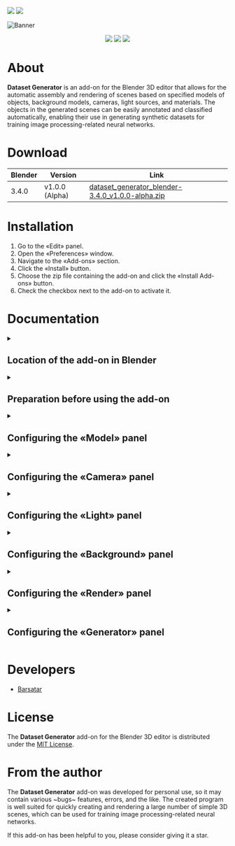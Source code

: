 <p align="left">
 <a href="https://github.com/Barsatar/dataset-generator-blender-addon/blob/main/README.ru.md"><img src="https://img.shields.io/badge/RU-grey"></a>
 <a href="https://github.com/Barsatar/dataset-generator-blender-addon/blob/main/README.md"><img src="https://img.shields.io/badge/EN-grey"></a>
</p>

<picture>
 <img alt="Banner" src="https://github.com/Barsatar/Dataset_Generator_Addon_For_Blender/assets/61797005/26a39b03-83f4-46c9-adc3-56568467b942">
</picture>

<p align="center">
 <img src="https://img.shields.io/badge/Blender%20%20-%203.4.0%20-%20%23FF7400%09?logo=blender">
 <img src="https://img.shields.io/badge/Version%20%20-%20v1.0.0%20(Alpha)%20-%20%234479D4">
 <img src="https://img.shields.io/badge/License%20%20-%20MIT%20-%20%2300CC00">
</p>

<h1>About</h1>

**Dataset Generator** is an add-on for the Blender 3D editor that allows for the automatic assembly and rendering of scenes based on specified models of objects, background models, cameras, light sources, and materials. The objects in the generated scenes can be easily annotated and classified automatically, enabling their use in generating synthetic datasets for training image processing-related neural networks.

<h1>Download</h1>

| Blender | Version | Link |
| --- | --- | --- |
| 3.4.0 | v1.0.0 (Alpha) | [dataset_generator_blender-3.4.0_v1.0.0-alpha.zip](https://github.com/Barsatar/dataset-generator-blender-addon/releases/download/release/dataset_generator_blender-3.4.0_v1.0.0-alpha.zip)

<h1>Installation</h1>

1) Go to the «Edit» panel.
2) Open the «Preferences» window.
3) Navigate to the «Add-ons» section.
4) Click the «Install» button.
5) Choose the zip file containing the add-on and click the «Install Add-ons» button.
6) Check the checkbox next to the add-on to activate it.

<h1>Documentation</h1>

<details>
 <summary><h2>Location of the add-on in Blender</h2></summary>

 > **3D Viewport > UI > Dataset Generator**

 <picture>
  <img src="https://github.com/Barsatar/dataset-generator-blender-addon/assets/61797005/fb047b15-3336-4431-b28b-5ab7db8cf9d9">
 </picture>
</details>

<details>
 <summary><h2>Preparation before using the add-on</h2></summary>
 
 <picture>
  <img src="https://github.com/Barsatar/dataset-generator-blender-addon/assets/61797005/b6c7e514-da64-4316-80e5-d450cdb23551", height=300, align="left">
 </picture>
 
 The process of preparing the scene before using the **Dataset Generator** add-on is quite simple, but several steps need to be followed for the add-on to work correctly.

 <br clear="left">
 
 <h3>Step 1. Creating Collections</h3>
 
 + **«Model Collection»** is a collection intended for storing object models that will be used during scene generation.
 + **«Camera Collection»** is a collection intended for storing cameras that will be used during rendering of the generated scenes.
 + **«Light Collection»** is a collection intended for storing light sources that will be used during rendering of the generated scenes.
 + **«Background Collection»** is a collection intended for storing object models that will serve as the background for the object models from the «Model Collection» during scene generation.

 <picture>
  <img src="https://github.com/Barsatar/dataset-generator-blender-addon/assets/61797005/c1b2b736-c071-492f-9f7c-354de528d01a">
 </picture>

 <p></p>

 > **Note 1**: The names of the collections may differ from the names presented in this documentation.

 <h3>Step 2. Preparing object models for the «Model Collection»</h3>
 
 The «Model Collection» is intended for storing object models that are the target objects for detection, classification, or segmentation by neural networks. This means that only object models from this collection will have masks generated, which are necessary for automatically detecting object boundaries within the generated scene and assigning object classes.

 Before using the **Dataset Generator**, make sure that:
 
 + The object models have the «MESH» type.
 
   <picture>
    <img src="https://github.com/Barsatar/dataset-generator-blender-addon/assets/61797005/8388502d-6977-436e-9da8-a38236a58206">
   </picture>
  
   <p></p>

   > **Note 1**: The «Model Collection» can contain objects with other types, but they will not be used by the add-on during scene generation.\
   > **Note 2**: At least one object with the «MESH» type must be present in the «Model Collection» for the add-on to work.
 
 + The object model's name matches the object data name.
 
   <picture>
    <img src="https://github.com/Barsatar/dataset-generator-blender-addon/assets/61797005/949c31d1-1884-44a9-8e67-67c98c5ec7fb">
   </picture>
 
 + Object models composed of multiple parts are merged into a single object and have a single object data.
 
   <picture>
    <img src="https://github.com/Barsatar/dataset-generator-blender-addon/assets/61797005/4fe6e576-9029-44ea-8535-f0db199a655c" height=150>
   </picture>
  
   <p></p>
   
   > **Note 3**: Parts of a composite object model that are not merged into a single object and do not have a single object data will be treated as separate object models by the add-on.
 
 + The origin points of the object models are located in the desired positions.
 
   <picture>
    <img src="https://github.com/Barsatar/dataset-generator-blender-addon/assets/61797005/7b08aabd-0980-4ac7-ad33-08d70ed5977d" height=150>
   </picture>

 <h3>Step 3. Preparing cameras for the «Camera Collection»</h3>
 
 The «Camera Collection» is intended for storing cameras that will be used for rendering the created scenes. The main task during preparation is to position the cameras in the desired locations within the scene.

 Before using the **Dataset Generator**, make sure that:

 + The camera objects have the «CAMERA» type.

   <picture>
    <img src="https://github.com/Barsatar/dataset-generator-blender-addon/assets/61797005/56237f0a-4c19-41f0-9fd1-fd1623206d88">
   </picture>
   
   <p></p>
   
   > **Note 1**: The «Camera Collection» can contain objects with other types, but they will not be used by the add-on for rendering scenes.
   > **Note 2**: At least one object with the «CAMERA» type must be present in the «Camera Collection» for the add-on to work.

 + The camera object's name matches the camera data name.

   <picture>
    <img src="https://github.com/Barsatar/dataset-generator-blender-addon/assets/61797005/48373a15-bfab-4470-ac1d-29937899a294">
   </picture>
 
 <h3>Step 4. Preparing light sources for the «Light Collection»</h3>
 
 The «Light Collection» is intended for storing light sources that will be used for rendering the created scenes. The main task during preparation is to position the light sources in the desired locations within the scene.

 Before using the **Dataset Generator**, make sure that:

 + The light source objects have the «LIGHT» type.

   <picture>
    <img src="https://github.com/Barsatar/dataset-generator-blender-addon/assets/61797005/bf5a5fc3-cad5-4351-ad4c-643d356e3cd4">
   </picture>
   
   <p></p>
  
   > **Note 1**: The «Light Collection» can contain objects with other types, but they will not be used by the add-on for rendering scenes.\
   > **Note 2**: At least one object with the «LIGHT» type must be present in the «Light Collection» for the add-on to work.

 + The light source object's name matches the light source data name.

   <picture>
    <img src="https://github.com/Barsatar/dataset-generator-blender-addon/assets/61797005/0a9ca4ce-872f-4a53-be70-2174106d7ea4">
   </picture>

 <h3>Step 5. Preparing background object models for the «Background Collection»</h3>

 The «Background Collection» is intended for storing background object models, where the vertices are used as anchor points for the object models from the «Model Collection» during scene generation. The main tasks during preparation are positioning the background object models in the desired locations within the scene and forming vertex groups that will be used to anchor the object models from the «Model Collection».

 <picture>
  <img src="https://github.com/Barsatar/dataset-generator-blender-addon/assets/61797005/cef98e9f-31c1-4770-8887-e6a9ce0c473e" height=200 align="left">
 </picture>

 <picture>
  <img src="https://github.com/Barsatar/dataset-generator-blender-addon/assets/61797005/a75a26ba-bc08-4151-ab64-14e444ca1107" height=200>
 </picture>

 <br clear="left">
 <p></p>

 Before using the **Dataset Generator**, make sure that:

 + The background object models have the «MESH» type.

   <picture>
    <img src="https://github.com/Barsatar/dataset-generator-blender-addon/assets/61797005/630287f1-a143-4edd-b40e-f904bc8f61ed">
   </picture>

   <p></p>
  
   > **Note 1**: The «Background Collection» can contain objects with other types, but they will not be used by the add-on for scene generation.\
   > **Note 2**: At least one object with the «MESH» type must be present in the «Background Collection» for the add-on to work.

 + The background object model's name matches the object data name.

   <picture>
    <img src="https://github.com/Barsatar/dataset-generator-blender-addon/assets/61797005/229c362d-ec82-49ed-b372-545d4d1e5eab">
   </picture>
  
 + Vertex groups are assigned to the background object models.

   <picture>
    <img src="https://github.com/Barsatar/dataset-generator-blender-addon/assets/61797005/f50fb510-687b-4dee-836a-90ed5afabe72">
   </picture>
  
   <p></p>
  
   > **Note 3**: For the add-on to work, each background object model from the «Background Collection»  must have at least one vertex group assigned.

 + Background object models composed of multiple parts are merged into a single object and have a single object data.

   > **Note 4**: Parts of a composite background object model that are not merged into a single object and do not have a single object data will be treated as separate background object models by the add-on.

 <h3>Step 6. Preparing materials for models</h3>

 Materials for the target object models and background object models do not require any specific preparation. For convenience in assigning materials to models, it is recommended to name the materials according to a methodology that allows for quick grouping of materials. For example, **«Model Type» > «Material Type» > «Material Number»**.

 <picture>
  <img src="https://github.com/Barsatar/dataset-generator-blender-addon/assets/61797005/29756a81-3c1b-4660-8d31-85e290470bcd">
 </picture>

 <p></p>

 It is also recommended to create a separate object that is not involved in scene generation, where all created materials will be stored. This is because there is a risk of losing materials during the process of using this add-on.
</details>

<details>
 <summary><h2>Configuring the «Model» panel</h2></summary>
 
 > Documentation is under development.
</details>

<details>
 <summary><h2>Configuring the «Camera» panel</h2></summary>
 
 > Documentation is under development.
</details>

<details>
 <summary><h2>Configuring the «Light» panel</h2></summary>
 
 > Documentation is under development.
</details>

<details>
 <summary><h2>Configuring the «Background» panel</h2></summary>
 
 > Documentation is under development.
</details>

<details>
 <summary><h2>Configuring the «Render» panel</h2></summary>
 
 > Documentation is under development.
</details>

<details>
 <summary><h2>Configuring the «Generator» panel</h2></summary>
 
 > Documentation is under development.
</details>

<h1>Developers</h1>

+ [Barsatar](https://github.com/Barsatar)

<h1>License</h1>

The **Dataset Generator** add-on for the Blender 3D editor is distributed under the [MIT License](https://github.com/Barsatar/dataset-generator-blender-addon/blob/main/LICENSE.md).

<h1>From the author</h1>

The **Dataset Generator** add-on was developed for personal use, so it may contain various ~bugs~ features, errors, and the like. The created program is well suited for quickly creating and rendering a large number of simple 3D scenes, which can be used for training image processing-related neural networks.

If this add-on has been helpful to you, please consider giving it a star.
